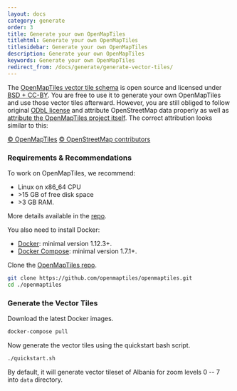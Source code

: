 ```yaml
---
layout: docs
category: generate
order: 3
title: Generate your own OpenMapTiles
titlehtml: Generate your own OpenMapTiles
titlesidebar: Generate your own OpenMapTiles
description: Generate your own OpenMapTiles
keywords: Generate your own OpenMapTiles
redirect_from: /docs/generate/generate-vector-tiles/
---
```


The [OpenMapTiles vector tile schema](https://github.com/openmaptiles/openmaptiles)
is open source and licensed under [BSD + CC-BY](https://github.com/openmaptiles/openmaptiles/blob/master/LICENSE.md). You are free to use it to generate your own OpenMapTiles and use those vector tiles afterward. However, you are still obliged to follow original [ODbL license](http://wiki.openstreetmap.org/wiki/Open_Database_License) and attribute OpenStreetMap data properly as well as [attribute the OpenMapTiles project itself](https://github.com/openmaptiles/openmaptiles#license). The correct attribution looks similar to this:

[© OpenMapTiles](http://openmaptiles.org/) [© OpenStreetMap contributors](http://www.openstreetmap.org/copyright)

### Requirements & Recommendations

To work on OpenMapTiles, we recommend:
- Linux on x86_64 CPU
- &gt;15 GB of free disk space
- &gt;3 GB RAM.

More details available in the [repo](https://github.com/openmaptiles/openmaptiles/blob/master/QUICKSTART.md#req).

You also need to install Docker:

- [Docker](https://docs.docker.com/engine/installation/): minimal version 1.12.3+.
- [Docker Compose](https://docs.docker.com/compose/install/): minimal version 1.7.1+.

Clone the [OpenMapTiles repo](https://github.com/openmaptiles/openmaptiles).

```bash
git clone https://github.com/openmaptiles/openmaptiles.git
cd ./openmaptiles
```

### Generate the Vector Tiles

Download the latest Docker images.

```bash
docker-compose pull
```

Now generate the vector tiles using the quickstart bash script.

```bash
./quickstart.sh
```

By default, it will generate vector tileset of Albania for zoom levels 0 -- 7 into `data` directory.
